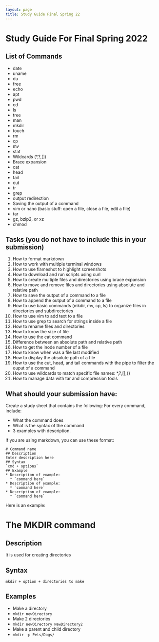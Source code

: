 ```yaml
---
layout: page
title: Study Guide Final Spring 22
---
```


# Study Guide For Final Spring 2022

## List of Commands
* date
* uname
* du
* free
* echo
* apt
* pwd
* cd
* ls
* tree
* man
* mkdir
* touch
* rm
* cp
* mv
* stat
* Wildcards (*,?,[])
* Brace expansion
* cat
* head
* tail
* cut
* tr
* grep
* output redirection
* Saving the output of a command
* vim or nano (basic stuff: open a file, close a file, edit a file)
* tar
* gz, bzip2, or xz
* chmod
## Tasks (you do not have to include this in your submission)
1. How to format markdown
2. How to work with multiple terminal windows
3. How to use flameshot to highlight screenshots
4. How to download and run scripts using curl
5. How to create multiple files and directories using brace expansion
6. How to move and remove files and directories using absolute and relative path
7. How to save the output of a command to a file
8. How to append the output of a command to a file
9. How to use basic commands (mkdir, mv, cp, ls) to organize files in directories and subdirectories
10. How to use vim to add text to a file
11. How to use grep to search for strings inside a file
12. How to rename files and directories
13. How to know the size of file
14. How to use the cat command
15. Difference between an absolute path and relative path
16. How to get the inode number of a file
17. How to know when was a file last modified
18. How to display the absolute path of a file
19. How to use the cut, head, and tail commands with the pipe to filter the ouput of a command
20. How to use wildcards to match specific file names: *,?,[],{}
21. How to manage data with tar and compression tools

## What should your submission have:

Create a study sheet that contains the following:
For every command, include:
* What the command does
* What is the syntax of the command
* 3 examples with description.


If you are using markdown, you can use these format:

```
# Command name
## Description
Enter description here
## Syntax
`cmd + options`
## Example
* Description of example:
  * `command here`
* Description of example:
  * `command here`
* Description of example:
  * `command here`
```

Here is an example:

# The MKDIR command
## Description
It is used for creating directories
## Syntax
`mkdir + option + directories to make`
## Examples
* Make a directory
* `mkdir newDirectory`
* Make 2 directories
* `mkdir newDirectory NewDirectory2`
* Make a parent and child directory
* `mkdir -p Pets/Dogs/`


